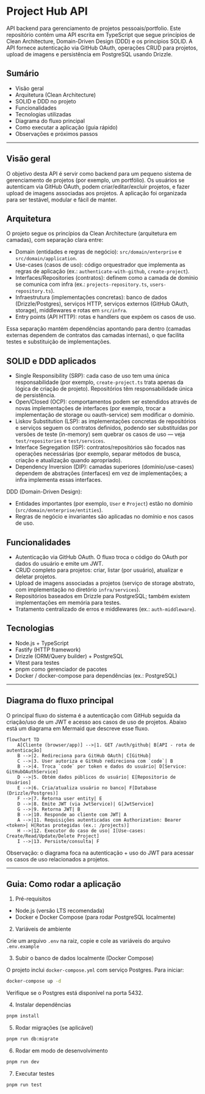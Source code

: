 # Project Hub API

API backend para gerenciamento de projetos pessoais/portfolio. Este repositório contém uma API escrita em TypeScript que segue princípios de Clean Architecture, Domain-Driven Design (DDD) e os princípios SOLID. A API fornece autenticação via GitHub OAuth, operações CRUD para projetos, upload de imagens e persistência em PostgreSQL usando Drizzle.

## Sumário

- Visão geral
- Arquitetura (Clean Architecture)
- SOLID e DDD no projeto
- Funcionalidades
- Tecnologias utilizadas
- Diagrama do fluxo principal
- Como executar a aplicação (guia rápido)
- Observações e próximos passos

---

## Visão geral

O objetivo desta API é servir como backend para um pequeno sistema de gerenciamento de projetos (por exemplo, um portfólio). Os usuários se autenticam via GitHub OAuth, podem criar/editar/excluir projetos, e fazer upload de imagens associadas aos projetos. A aplicação foi organizada para ser testável, modular e fácil de manter.

## Arquitetura

O projeto segue os princípios da Clean Architecture (arquitetura em camadas), com separação clara entre:

- Domain (entidades e regras de negócio): `src/domain/enterprise` e `src/domain/application`.
- Use-cases (casos de uso): código orquestrador que implementa as regras de aplicação (ex.: `authenticate-with-github`, `create-project`).
- Interfaces/Repositories (contratos): definem como a camada de domínio se comunica com infra (ex.: `projects-repository.ts`, `users-repository.ts`).
- Infraestrutura (implementações concretas): banco de dados (Drizzle/Postgres), serviços HTTP, serviços externos (GitHub OAuth, storage), middlewares e rotas em `src/infra`.
- Entry points (API HTTP): rotas e handlers que expõem os casos de uso.

Essa separação mantém dependências apontando para dentro (camadas externas dependem de contratos das camadas internas), o que facilita testes e substituição de implementações.

## SOLID e DDD aplicados

- Single Responsibility (SRP): cada caso de uso tem uma única responsabilidade (por exemplo, `create-project.ts` trata apenas da lógica de criação de projeto). Repositórios têm responsabilidade única de persistência.
- Open/Closed (OCP): comportamentos podem ser estendidos através de novas implementações de interfaces (por exemplo, trocar a implementação de storage ou oauth-service) sem modificar o domínio.
- Liskov Substitution (LSP): as implementações concretas de repositórios e serviços seguem os contratos definidos, podendo ser substituídas por versões de teste (in-memory) sem quebrar os casos de uso — veja `test/repositories` e `test/services`.
- Interface Segregation (ISP): contratos/repositórios são focados nas operações necessárias (por exemplo, separar métodos de busca, criação e atualização quando apropriado).
- Dependency Inversion (DIP): camadas superiores (domínio/use-cases) dependem de abstrações (interfaces) em vez de implementações; a infra implementa essas interfaces.

DDD (Domain-Driven Design):

- Entidades importantes (por exemplo, `User` e `Project`) estão no domínio (`src/domain/enterprise/entities`).
- Regras de negócio e invariantes são aplicadas no domínio e nos casos de uso.

## Funcionalidades

- Autenticação via GitHub OAuth. O fluxo troca o código do OAuth por dados do usuário e emite um JWT.
- CRUD completo para projetos: criar, listar (por usuário), atualizar e deletar projetos.
- Upload de imagens associadas a projetos (serviço de storage abstrato, com implementação no diretório `infra/services`).
- Repositórios baseados em Drizzle para PostgreSQL; também existem implementações em memória para testes.
- Tratamento centralizado de erros e middlewares (ex.: `auth-middleware`).

## Tecnologias

- Node.js + TypeScript
- Fastify (HTTP framework)
- Drizzle (ORM/Query builder) + PostgreSQL
- Vitest para testes
- pnpm como gerenciador de pacotes
- Docker / docker-compose para dependências (ex.: PostgreSQL)

---

## Diagrama do fluxo principal

O principal fluxo do sistema é a autenticação com GitHub seguida da criação/uso de um JWT e acesso aos casos de uso de projetos. Abaixo está um diagrama em Mermaid que descreve esse fluxo.

```mermaid
flowchart TD
	A[Cliente (browser/app)] -->|1. GET /auth/github| B[API - rota de autenticação]
	B -->|2. Redireciona para GitHub OAuth| C[GitHub]
	C -->|3. User autoriza e GitHub redireciona com `code`| B
	B -->|4. Troca `code` por token e dados do usuário| D[Service: GitHubOAuthService]
	D -->|5. Obtém dados públicos do usuário| E[Repositorio de Usuários]
	E -->|6. Cria/atualiza usuário no banco| F[Database (Drizzle/Postgres)]
	F -->|7. Retorna user entity| E
	D -->|8. Emite JWT (via JwtService)| G[JwtService]
	G -->|9. Retorna JWT| B
	B -->|10. Responde ao cliente com JWT| A
	A -->|11. Requisições autenticadas com Authorization: Bearer <token>| H[Rotas protegidas (ex.: /projects)]
	H -->|12. Executor do caso de uso| I[Use-cases: Create/Read/Update/Delete Project]
	I -->|13. Persiste/consulta| F
```

Observação: o diagrama foca na autenticação + uso do JWT para acessar os casos de uso relacionados a projetos.

---

## Guia: Como rodar a aplicação

1) Pré-requisitos

- Node.js (versão LTS recomendada)
- Docker e Docker Compose (para rodar PostgreSQL localmente)

2) Variáveis de ambiente

Crie um arquivo `.env` na raiz, copie e cole as variáveis do arquivo `.env.example`

3) Subir o banco de dados localmente (Docker Compose)

O projeto inclui `docker-compose.yml` com serviço Postgres. Para iniciar:

```bash
docker-compose up -d
```

Verifique se o Postgres está disponível na porta 5432.

4) Instalar dependências

```bash
pnpm install
```

5) Rodar migrações (se aplicável)


```bash
pnpm run db:migrate
```


6) Rodar em modo de desenvolvimento

```bash
pnpm run dev
```

7) Executar testes

```bash
pnpm run test
```
